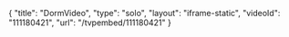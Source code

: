 {
    "title": "DormVideo",
    "type": "solo",
    "layout": "iframe-static",
    "videoId": "111180421",
    "url": "\/tvpembed\/111180421"
}
